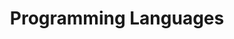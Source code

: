 ---
title: "Programming Languages"
layout: programming-languages-categories
permalink: /programming-languages/
author_profile: true
sidebar:
  nav: sidebar
taxonomy: Programming Languages
---